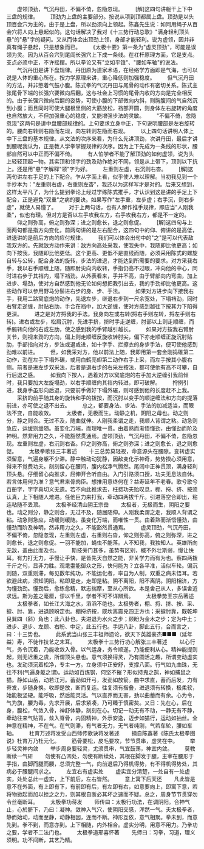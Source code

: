 <!-- { "loadSidebar": true } -->
　　虚领顶劲，气沉丹田，不偏不倚，忽隐忽现。
　　[解]这四句讲躯干上下中三盘的规律。
　　顶劲为上盘的主要部分。按说从项到顶都属上盘。顶劲是以头顶百会穴为主的。由于是上盘，所以劲须向上领起。陈鑫先生说：如同用绳子从百会穴将人向上悬起似的。这句话解决了我对《十三势行动总歌》"满身轻利顶头悬"的"悬"字的疑问。又从而体会出顶劲上领，身部才能轻利。说为虚领，因并非真有绳子悬起，只是想象而已。
　　《太极十要》第一条为"虚灵顶劲"，可能是误领为灵。因为从百会穴到尾闾长强穴上下成一条线。在杠杆原理方面，它是支点。支点必须中正，不许摇摆。所以拳论又有"立如平锥"、"腰如车轴"的说法。
　　气沉丹田是讲下盘规律。丹田原为道家术语，在经络学方面即是气海，也可以说是人体的重心所在。按力学原理来讲，重心降低则加强稳度。
　　但气沉丹田的方法，并非憋着气鼓小腹。陈式拳的气沉丹田与尾骨的动作有密切关系。陈式主张尾骨下端的长强穴要微向后翻，这与社会上习惯的尾骨内收的方向是完全相反的。由于长强穴微向后翻的姿势，可使小腹的下部微向内斜，则胸腹间的气自然沉到小腹；而且同时可使大腿根里侧的大筋放松，裆部开圆，则身体左右旋转的角度也自然放大，不但加强重心的稳度，又能增强步法的灵敏。
　　"不偏不倚，忽隐忽现"这两句是讲中盘腰部规律的。上句要求立身中正，下句说明腰部是左右旋转的。腰向右转则右隐而左现，向左转则左隐而右现。
　　以上四句话讲明人体上中下三盘的基本规律。从文法的次序来看，为什么先讲顶劲，次讲丹田，最后才讲到腰呢我认为，正是教人学拳掌握规律的次序。因为上下先成为一条线的形状，腰部自然可以中正而不偏不倚。
　　有人怕学者不能了解顶劲的如何虚领，说为头上轻轻顶起一物。其实顶和领字的劲及动作绝对不同，领是从上带下，顶则以下抗上。还是用"悬"字解释"领"字为好。
　　左重则左虚，右沉则右杳。
　　[解]这两句讲左右手足的上下配合。乍从字面上看，似乎使人难以理解。当初我见到一个手抄本为："左重则右虚，右重则左杳"，我还以为这样写才是对的。后来又想到，这样太平凡了，为什么提到拳论上经过学练陈式推手，才认识到这是讲的手足上下配合，正是避免"双重"之病的要诀。如果写作"左手重，左步虚；右手沉，则右步虚"，就使人易懂了。
　　对于上两句话，也有人解作推手规律，即应当"人刚我柔"，似也有理。但对方是否以左手攻我左方，右手攻我右方，都是不一定的。
　　仰之则弥高，俯之则弥深；进之则愈长，退之则愈促。
　　[解]这四句与上面两句都是指方向变化，前两句讲的是左右配合，这四句中的仰、俯讲的是高低，进退讲的是前后方向的应付规律。
　　我们可以体会出句中的"之"是可以代表敌我双方的。先就敌方动作来讲：敌方向高处采我，使我失中，我随即比他更高；如向下按我，我随即比他更低。这个更高、更低不是直线而随，必须采用陈式的螺旋自转与公转，配合身法的旋转，步法的进退，才能达到所需要的要求。对方采我右手，我以右手顺缠上随，随即肘尖向内收转，手指仍高不过眼，冲向他的中心，同时进右步于其裆内，塌下裆劲。从外表看来，手并不高，由于臂部向内弯曲，加上进步、塌劲，使对方自然感到他无论如何想把我引出去，我的手劲却比他更高。这些动作可以参用野马分鬃进右步的身、步、手法。
　　如果对方进步向下接我右手，我用二路窝底炮的动作，先退左步，继退右步到一尺余宽处，下塌裆劲，同时右臂走逆缠，肘贴右肋，手合在裆中，加大逆缠，使对方感到越往下按其力下陷得更深。
　　进之是对方捋我的手法。我身向左或右转(捋右手则左转，捋左手则右转)。进右或左步，松肩沉肘，先进手挤，挤时手走逆缠，肘部以上则走顺缠，而手腕转向他的右或左肋，使之感到我的手臂越引越长。
　　如果对方按我右臂肘关节，则视来劲的方向，偏上则走顺缠反旋收转肘尖，偏下亦走顺缠正旋沉肘贴肋，手部指向对方，步法或退或进，如十字手、拦擦衣的身步手法，便可使他感到劲难以前进。
　　但，如我采对方，他以前法上随，我即用第一套金刚捣碓第二动作，劲在左手下塌外碾，或用白鹤亮翅第二动作右手上采，而左手按其小腹右侧。前者是进左步双采法，后者是退右步的右采左按法，都可使他有高不可攀，自行后退之感。
　　如我向下按人，遇着对方以窝底炮的右手加大逆缠引我前倾时，我只要加大左旋塌劲，以右手顺缠向其裆内转进，即可破解。
　　捋挒引进，我身手虽形向后退，只要前手做好下塌外碾，则可感到他的长度赶不上我。
　　采挤的前手随其身的旋转和手的拨按，而沉肘以变手的顺逆缠法和方向的提落前进，亦可使之退不出去。
　　总之，都要身法、步法、手法的加减适当，而眼法不变，自能收效。
　　太极者，无极而生。动静之机，阴阳之母也。动之则分，静之则合。无过不及，随曲就伸。人刚我柔谓之走，我顺人背谓之粘。动急则急应，运缓则缓随。虽变化万端，而理唯一贯。由着熟而渐悟懂劲，由懂劲而阶及神明。然非用力之久，不能豁然贯通焉。虚领顶劲，气沉丹田，不偏不倚，忽隐忽现。左重则左虚，右沉则右杳。仰之则弥高，俯之则弥深；进之则愈长，退之则愈促。
　　太极拳歌张三丰著述
　　十三总势莫轻视，命意源头在腰隙。变转虚实须留意，气遍身躯不少滞。静中触动动犹静，因敌变化示神奇，势势揆心须用意，得来不觉费功夫。刻刻留心在腰间，腹内松净气腾然。尾闾中正神贯顶，满身轻利顶头悬。仔细留心向推求，屈伸开合听自由。入门引路须口授，功夫无息法自休。若言体用何为准？意气君来骨肉臣。想推用意终何在？益寿延年不老春。歌兮歌兮百册字，字字真切义无遗。若不向此推求去，枉费功夫贻叹息，棚、捋、挤、按须认真，上下相随人难进。任他巨力来打我，牵动四两拔千斤。引进落空合即出，粘连粘随不丢顶。
　　太极拳经清山阴王宗岳
　　太极者，无极而生，阴阳之要也。动之则分，静之则合，无过不及，随屈随伸。人刚我柔谓之走，我顺人背谓之粘。动急则急应，动缓则缓随。虽变化万端，而唯性一贯。由着熟而渐悟懂劲，由懂劲而阶及神明，然非用力之久，不能豁然贯通焉。
　　虚灵顶劲，气沉丹田，不偏不倚，忽隐忽现，左重则左虚，右重则右沓，仰之则弥高，俯之则弥深，进之则愈长，退之则愈促。一羽不能加，蝇虫不能落。人不知我，我独知人。英雄所向无敌，盖由此而及也。
　　斯技旁门甚多，虽势有区别，概不外壮斯弱，慢让快耳。有力打无力，手慢让手快，是皆先天自然之能，非关学力而有为也。察四两拨千斤之句，显非力胜。观耄耋能御众之形，快何能为？立各平准，活似车轮。偏沉则随，双重则滞，每见数年纯功，不能运化者，率自为人制，双重之病未悟耳。若欲避此病，须知阴阳。粘即是走，走即是粘。阴不离阳，阳不离阴。阴阳相济，方为懂劲劲。懂劲后，愈练愈精，默志揣摩，至从心所欲。本是舍己从人，多误舍近求远。斯为差之毫厘，谬以千里，学者不可不详辨焉。
　　太极拳势王宗岳著述
　　太极拳者，如长江大海之水，滔滔不绝也。太极势者，棚、捋、挤、按、采、捩、肘、靠，进退顾盼定也。棚捋挤按，既坎离震兑四正方也；采捩肘靠，既乾坤艮巽四（斜）角也；此八卦也。夫进退为水火之步；顾盼为金木之步；定为中土；进步、退步、左顾、右盼、中定，此五行也。手运八卦，脚此五行，合而言之，曰：十三势也。
　　此系武当山张三丰祖师遗论，欲天下英雄豪杰■■■（延年益）寿，不徒作技艺之末耳。
　　太极拳十三势行功心解张三丰著述
　　以心行气，务令沉着，乃能收敛入骨。以气运身，务令顺遂，乃能便利从心。精神能提则起，则无迟重之虞，所谓顶头悬也。意气须换得灵，乃有圆活之趣，所谓变动虚实也。发动须沉着松净，专主一方。立身须中正安舒，支撑八面。行气如九曲珠，无往不利(气遍身躯之谓)。运动如百炼钢，何坚不摧？形似持鬼之鹄，神如捕鼠之猫。静如山岳，动若江河。蓄劲如开弓，发劲如放箭。曲中求直，蓄而后发，力有脊发，步随身换。收即是放，断而复连。往复须有揩叠，进退须有转换，极柔软，始能极坚硬。能呼吸，然后能灵活。气以直养而无害，劲以曲蓄而有余。心为令，气为旗，腰为毒，先求开展，后求紧凑，乃可臻于慎密矣。又日：先在心，后在身，腹松，气敛入骨，神舒体静，刻刻在心。切记一动无有不动，一静无有不静，牵动往来气贴背，敛入脊骨，内固精神，外示安逸，迈步如猫行，运动如抽丝。全神意在精神，不在气。在气则滞，有气者无力，无气者纯刚，气若车轮，腰如车轴。
　　杜育万述蒋发受山西师传歌诀蒋发著述
　　摘自陈鑫著《陈氏太极拳图说》杜育万乃杜元化。
　　筋骨要松，皮毛要攻，节节贯串，虚灵在中。
　　举步轻灵神内敛
　　举步周身要轻灵，尤须贯串，气宜鼓荡，神宜内敛。
　　莫教断续一气研
　　勿使有凸凹处，勿使有断续处，其根在脚发于腿，主宰在腰形于手指，由脚而腿而腰，总须完整一气，向前退后乃得机得势，有不得机得势处，其病必于腰腿间求之。
　　左宜右有虚实处
　　虚实宜分清楚，一处自有一处虚实，处处总此一虚实，上下前后，左右皆然。
　　意上寓下后天还
　　凡此皆是意不在外面，有上即有下，有前即有后，有左即有右，如意要向上，即寓下意，若将物掀起而加以挫之之力，则其根自断必其坏之速而不疑。总之，周身节节贯穿勿令丝毫断耳。
　　太极拳功蒋发
　　师传曰：太极行功法，在调阴阳。合神气止，心於脐下，乃曰：凝神。敛神入气穴，使阴阳交感，浑然一气。夫太极拳者，静而始动，动而至静，动静相因，连而不断。神形互依，意气相聚。拳未到，而意先到。拳不到，而意亦到。上下相随，内外相合。虚实分明，用意不用力。乃拳功之要，学者不二法门也。
　　太极拳道邢喜怀著
　　先师曰：习拳，习道，理义须明。功不间断，其艺乃精。
